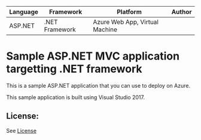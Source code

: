 | Language | Framework | Platform | Author |
| -------- | -------- |--------|--------|
| ASP.NET | .NET Framework | Azure Web App, Virtual Machine| |


# Sample ASP.NET MVC application targetting .NET framework

This is a sample ASP.NET application that you can use to deploy on Azure.

This sample application is built using Visual Studio 2017.

## License:

See [License](https://www.visualstudio.com)

